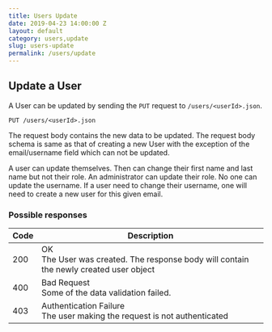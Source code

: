 ```yaml
---
title: Users Update
date: 2019-04-23 14:00:00 Z
layout: default
category: users,update
slug: users-update
permalink: /users/update
---
```


## Update a User

A User can be updated by sending the `PUT` request to `/users/<userId>.json`.
```
PUT /users/<userId>.json
```

The request body contains the new data to be updated. The request body schema is same as that 
of creating a new User with the exception of the email/username field which can not be updated.

A user can update themselves. Then can change their first name and last name but not their role.
An administrator can update their role. No one can update the username. If a user need to change
their username, one will need to create a new user for this given email.

### Possible responses

<table class="table-parameters">
<thead>
  <tr>
   <th>Code</th>
   <th>Description</th>
  </tr>
</thead>
<tbody>
  <tr>
   <td>200</td>
   <td>OK<br/>The User was created. The response body will contain the newly created user object</td>
  </tr>
  <tr>
   <td>400</td>
   <td>Bad Request<br/>Some of the data validation failed.
   </td>
  </tr>
  <tr>
   <td>403</td>
   <td>Authentication Failure<br/>The user making the request is not authenticated</td>
  </tr>
</tbody>
</table>
